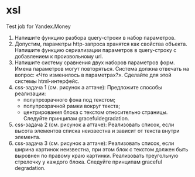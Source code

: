 xsl
===

Test job for Yandex.Money

1. Напишите функцию разбора query-строки в набор параметров.
2. Допустим, параметры http-запроса хранятся как свойства объекта. Напишите функцию сериализации параметров в query-строку с добавлением к произвольному url.
3. Напишите систему сравнения двух наборов параметров форм. Имена параметров могут повторяться. Система должна отвечать на вопрос: «Что изменилось в параметрах?». Сделайте для этой системы html-интерфейс.
4. css-задача 1 (см. рисунок а аттаче):
Предложите способы реализации:
    * полупрозрачного фона под текстом;
    * полупрозрачной рамки вокруг текста;
    * центрирования блока с текстом относительно страницы.
Следуйте принципам gracefuldegradation.
5. css-задача 2 (см. рисунок а аттаче):
Реализовать список, если высота элементов списка неизвестна и зависит от текста внутри элемента.
6. css-задача 3 (см. рисунок а аттаче):
Реализовать список, если ширина картинок неизвестна, при этом блок с текстом должен быть выровнен по правому краю картинки.
Реализовать треугольную стрелочку у каждого блока.
Следуйте принципам graceful degradation.